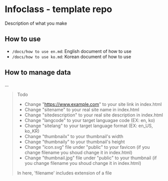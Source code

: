 # Infoclass - template repo

Description of what you make

## How to use

- `/docs/how to use en.md`: English document of how to use
- `/docs/how to use ko.md`: Korean document of how to use

## How to manage data

...

> Todo
>
> - Change "https://www.example.com" to your site link in index.html
> - Change "sitename" to your real site name in index.html
> - Change "sitedescription" to your real site description in index.html
> - Change "langcode" to your target languagae code (EX: en, ko)
> - Change "sitelang" to your target language format (EX: en_US, ko_KR)
> - Change "thumbnailx" to your thumbnail's width
> - Change "thumbnaily" to your thumbnail's height
> - Change "icon.svg" file under "public" to your favicon (if you change filename you shoud change it in index.html)
> - Change "thumbnail.jpg" file under "public" to your thumbnail (if you change filename you shoud change it in index.html)
>
> In here, 'filename' includes extension of a file
